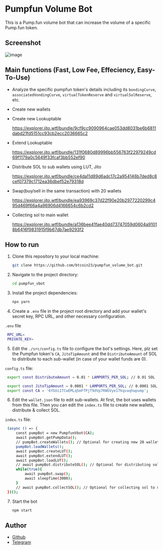 # Pumpfun Volume Bot
This is a Pump.fun volume bot that can increase the volume of a specific Pump.fun token.

## Screenshot

![image](https://github.com/user-attachments/assets/fc57859d-0e89-4cf2-be98-81b22c4ccc5b)

## Main functions (Fast, Low Fee, Effeciency, Easy-To-Use)

- Analyze the specific pumpfun token's details including its `bondingCurve`, `associatedVondingCurve`, `virtualTokenReserve` and `virtualSolReserve`, etc.

- Create new wallets

- Create new Lookuptable

    https://explorer.jito.wtf/bundle/9cf9cc9090964cae053dd8031be6b6811dabd21fd5151cc93cb2ecc2036665c2

- Extend Lookuptable

    https://explorer.jito.wtf/bundle/131f0680d89996bb556763f22979249cd69f1179a0c5649f33fcaf3bb552ef90

- Distribute SOL to sub wallets using LUT, Jito

    https://explorer.jito.wtf/bundle/ce4da11d89d6adc17c2a954146b7ded8c8cef07379c1712ea36dbef52e79318d

- Swap(buy/sell in the same transaction) with 20 wallets

     https://explorer.jito.wtf/bundle/ea93969c37d22f90e20b2977220299c495d469f66a4a96906d4166654c6b2cd2

- Collecting sol to main wallet

    https://explorer.jito.wtf/bundle/a136bee41fae40dd73747059d0604a91018b6416f9831915f9b67db7ae9293f2

## How to run

1. Clone this repository to your local machine:

   ```bash
   git clone https://github.com/btcoin23/pumpfun_volume_bot.git
   ```

2. Navigate to the project directory:

   ```bash
   cd pumpfun_vbot
   ```

3. Install the project dependencies:

   ```bash
   npx yarn 
   ```
4. Create a `.env` file in the project root directory and add your wallet's   secret key, RPC URL, and other necessary configuration.

`.env` file
   ```bash
    RPC_URL=
    PRIVATE_KEY=
   ```

5. Edit the `./src/config.ts` file to configure the bot's settings.
Here, plz set the Pumpfun token's `CA`, `JitoTipAmount` and the `DistributeAmount` of SOL to distribute to each sub-wallet (in case of your wallet funds are 0).

`config.ts` file:
   ```bash
    export const DistributeAmount = 0.01 * LAMPORTS_PER_SOL; // 0.01 SOL

    export const JitoTipAmount = 0.0001 * LAMPORTS_PER_SOL; // 0.0001 SOL
    export const CA = '6YGUi1TCwEMLqSmFfPjT9dVp7RWGVye17kqvaqhwpump';
   ```

6. Edit the `wallet.json` file to edit sub-wallets. At first, the bot uses wallets from this file.
Then you can edit the `index.ts` file to create new wallets, distribute & collect SOL.

`index.ts` file:
   ```bash
    (async () => {
        const pumpBot = new PumpfunVbot(CA);
        await pumpBot.getPumpData();
        // pumpBot.createWallets(); // Optional for creating new 20 wallets
        pumpBot.loadWallets();
        await pumpBot.createLUT();
        await pumpBot.extendLUT();
        await pumpBot.loadLUT();
        // await pumpBot.distributeSOL(); // Optional for distributing sol to 20 wallets
        while(true){
            await pumpBot.swap();
            await sleepTime(3000);
        }
        // await pumpBot.collectSOL(); // Optional for collecting sol to main wallet
    })();
   ```

7. Start the bot

   ```bash
   npm start
   ```

## Author
- [Github](https://github.com/btcoin23)
- [Telegram](https://t.me/BTC0in23)
